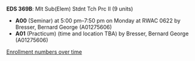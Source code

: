 **EDS 369B**: Mlt Sub(Elem) Stdnt Tch Prc II (9 units)

- **A00** (Seminar) at 5:00 pm–7:50 pm on Monday at RWAC 0622 by Bresser, Bernard George (A01275606)
- **A01** (Practicum) (time and location TBA) by Bresser, Bernard George (A01275606)

[Enrollment numbers over time](./EDS369B.tsv)
